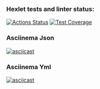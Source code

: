 ### Hexlet tests and linter status:
[![Actions Status](https://github.com/L30PRD/java-project-71/workflows/hexlet-check/badge.svg)](https://github.com/L30PRD/java-project-71/actions)
[![Test Coverage](https://api.codeclimate.com/v1/badges/19c301554ad18117240c/test_coverage)](https://codeclimate.com/github/L30PRD/java-project-71/test_coverage)
### Asciinema Json
[![asciicast](https://asciinema.org/a/Je0Jzwwb7Bt923BLFeBmkRc9Q.svg)](https://asciinema.org/a/Je0Jzwwb7Bt923BLFeBmkRc9Q)
### Asciinema Yml
[![asciicast](https://asciinema.org/a/RydL9Qm96yeYqoYv7kTcJYhH3.svg)](https://asciinema.org/a/RydL9Qm96yeYqoYv7kTcJYhH3)